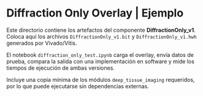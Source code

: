 # Diffraction Only Overlay | Ejemplo

Este directorio contiene los artefactos del componente **DiffractionOnly_v1**. Coloca aquí los archivos `DiffractionOnly_v1.bit`
y `DiffractionOnly_v1.hwh` generados por Vivado/Vitis.

El notebook `diffraction_only_test.ipynb` carga el overlay, envía datos de prueba, compara la salida con una implementación en software y mide los tiempos de ejecución de ambas versiones.

Incluye una copia mínima de los módulos `deep_tissue_imaging` requeridos, por lo que puede ejecutarse sin dependencias externas.
